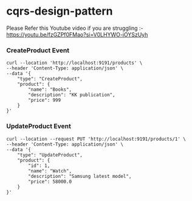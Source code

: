 # cqrs-design-pattern

Please Refer this Youtube video if you are struggling :-https://youtu.be/fzGZPf0FMao?si=V0LHYWO-iOYSzUyh

### CreateProduct Event

```
curl --location 'http://localhost:9191/products' \
--header 'Content-Type: application/json' \
--data '{
    "type": "CreateProduct",
    "product": {
        "name": "Books",
        "description": "KK publication",
        "price": 999
    }
}'
```
### UpdateProduct Event

```
curl --location --request PUT 'http://localhost:9191/products/1' \
--header 'Content-Type: application/json' \
--data '{
    "type": "UpdateProduct",
    "product": {
        "id": 1,
        "name": "Watch",
        "description": "Samsung latest model",
        "price": 58000.0
    }
}'
```
